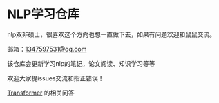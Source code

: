 # NLP学习仓库

nlp双非硕士，很喜欢这个方向也想一直做下去，如果有问题欢迎和鼠鼠交流。

邮箱：1347597531@qq.com

该仓库会更新学习nlp的笔记，论文阅读、知识学习等等

欢迎大家提issues交流和指正错误！

[Transformer](./Transformer_QA/Transformer_QA.md) 的相关问答
